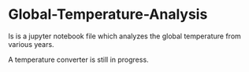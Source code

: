 # Global-Temperature-Analysis

Is is a jupyter notebook file which analyzes the global temperature from various years.

A temperature converter is still in progress. 
